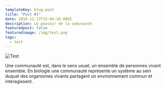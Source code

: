 ```yaml
---
templateKey: blog-post
title: "Post #1"
date: 2016-12-17T15:04:10.000Z
description: Le pouvoir de la comunauté
featuredpost: false
featuredimage: /img/test.png
tags:
  - test
---
```

![Test](/img/test.png)

Une communauté est, dans le sens usuel, un ensemble de personnes vivant ensemble. En biologie une communauté représente un système au sein duquel des organismes vivants partagent un environnement commun et interagissent.
